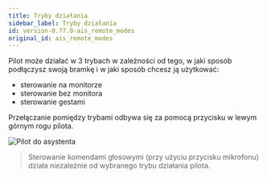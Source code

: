 ```yaml
---
title: Tryby działania
sidebar_label: Tryby działania
id: version-0.77.0-ais_remote_modes
original_id: ais_remote_modes
---
```


Pilot może działać w 3 trybach w zależności od tego, w jaki sposób podłączysz swoją bramkę i w jaki sposób chcesz ją użytkować:

- sterowanie na monitorze
- sterowanie bez monitora
- sterowanie gestami

Przełączanie pomiędzy trybami odbywa się za pomocą przycisku w lewym górnym rogu pilota.

![Pilot do asystenta](/AIS-docs/img/en/remote/remote_change_mode.png)



> Sterowanie komendami głosowymi (przy użyciu przycisku mikrofonu) działa niezależnie od wybranego trybu działania pilota.
